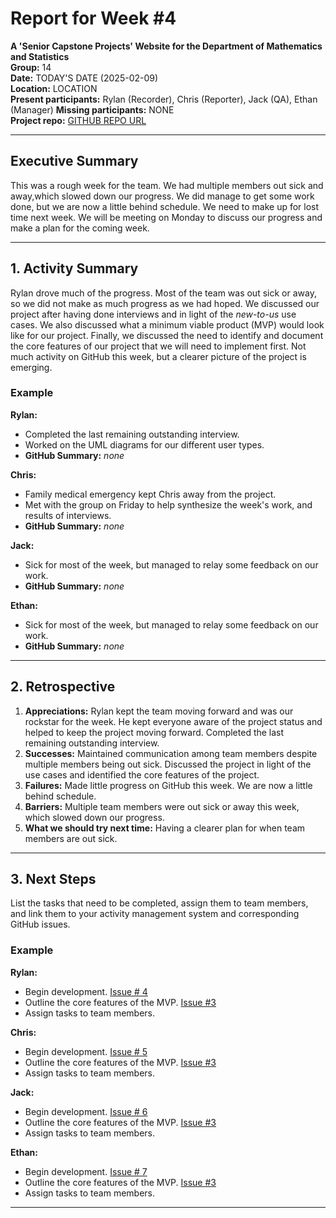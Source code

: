 # Report for Week #4

**A 'Senior Capstone Projects' Website for the Department of Mathematics and Statistics**  
**Group:** 14  
**Date:** TODAY'S DATE (2025-02-09)  
**Location:** LOCATION  
**Present participants:** Rylan (Recorder), Chris (Reporter), Jack (QA), Ethan (Manager)
**Missing participants:** NONE  
**Project repo:** [GITHUB REPO URL](https://github.com/Naalu/ds-senior-capstone-projects-website)  

---

## Executive Summary

This was a rough week for the team. We had multiple members out sick and away,which slowed down our progress.
We did manage to get some work done, but we are now a little behind schedule.
We need to make up for lost time next week.
We will be meeting on Monday to discuss our progress and make a plan for the coming week.

---

## 1. Activity Summary

Rylan drove much of the progress.  Most of the team was out sick or away, so we did not make as much progress as we had hoped.
We discussed our project after having done interviews and in light of the *new-to-us* use cases.
We also discussed what a minimum viable product (MVP) would look like for our project.
Finally, we discussed the need to identify and document the core features of our project that we will need to implement first.
Not much activity on GitHub this week, but a clearer picture of the project is emerging.

### Example

**Rylan:**

- Completed the last remaining outstanding interview.
- Worked on the UML diagrams for our different user types.
- **GitHub Summary:** *none*

**Chris:**

- Family medical emergency kept Chris away from the project.
- Met with the group on Friday to help synthesize the week's work, and results of interviews.
- **GitHub Summary:** *none*

**Jack:**

- Sick for most of the week, but managed to relay some feedback on our work.
- **GitHub Summary:** *none*

**Ethan:**

- Sick for most of the week, but managed to relay some feedback on our work.
- **GitHub Summary:** *none*

---

## 2. Retrospective

1. **Appreciations:** Rylan kept the team moving forward and was our rockstar for the week. He kept everyone aware of the project status and helped to keep the project moving forward.  Completed the last remaining outstanding interview.
2. **Successes:** Maintained communication among team members despite multiple members being out sick.  Discussed the project in light of the use cases and identified the core features of the project.
3. **Failures:** Made little progress on GitHub this week.  We are now a little behind schedule.
4. **Barriers:** Multiple team members were out sick or away this week, which slowed down our progress.
5. **What we should try next time:** Having a clearer plan for when team members are out sick.

---

## 3. Next Steps

List the tasks that need to be completed, assign them to team members, and link them to your activity management system and corresponding GitHub issues.

### Example

**Rylan:**

- Begin development. [Issue # 4](https://github.com/Naalu/ds-senior-capstone-projects-website/issues/4)
- Outline the core features of the MVP. [Issue #3](https://github.com/Naalu/ds-senior-capstone-projects-website/issues/3)
- Assign tasks to team members.

**Chris:**

- Begin development. [Issue # 5](https://github.com/Naalu/ds-senior-capstone-projects-website/issues/5)
- Outline the core features of the MVP. [Issue #3](https://github.com/Naalu/ds-senior-capstone-projects-website/issues/3)
- Assign tasks to team members.

**Jack:**

- Begin development. [Issue # 6](https://github.com/Naalu/ds-senior-capstone-projects-website/issues/6)
- Outline the core features of the MVP. [Issue #3](https://github.com/Naalu/ds-senior-capstone-projects-website/issues/3)
- Assign tasks to team members.

**Ethan:**

- Begin development. [Issue # 7](https://github.com/Naalu/ds-senior-capstone-projects-website/issues/7)
- Outline the core features of the MVP. [Issue #3](https://github.com/Naalu/ds-senior-capstone-projects-website/issues/3)
- Assign tasks to team members.
  
---
